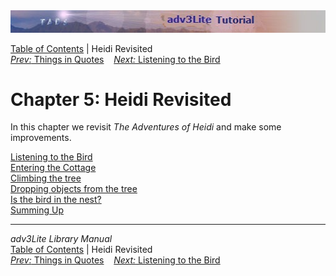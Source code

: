 <div class="topbar">

<img src="topbar.jpg" data-border="0" />

</div>

<div class="nav">

<a href="toc.htm" class="nav">Table of Contents</a> \| Heidi Revisited  
<span class="navnp"><a href="quotes.htm" class="nav"><em>Prev:</em> Things in Quotes</a>
   <a href="listening.htm" class="nav"><em>Next:</em> Listening to the
Bird</a>     </span>

</div>

<div class="main">

# Chapter 5: Heidi Revisited

In this chapter we revisit *The Adventures of Heidi* and make some
improvements.

<div class="sectoc">

[Listening to the Bird](listening.htm)  
[Entering the Cottage](cottage.htm)  
[Climbing the tree](climbing.htm)  
[Dropping objects from the tree](dropping.htm)  
[Is the bird in the nest?](birdinnest.htm)  
[Summing Up](summing.htm)  

</div>

</div>

------------------------------------------------------------------------

<div class="navb">

*adv3Lite Library Manual*  
<a href="toc.htm" class="nav">Table of Contents</a> \| Heidi Revisited  
<span class="navnp"><a href="quotes.htm" class="nav"><em>Prev:</em> Things in Quotes</a>
   <a href="listening.htm" class="nav"><em>Next:</em> Listening to the
Bird</a>     </span>

</div>
